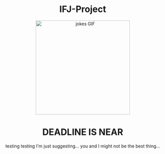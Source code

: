 <div align="center">
  <h1>IFJ-Project</h1>
 <img src="https://media.giphy.com/media/HIGahW7hXXnxK/giphy.gif" width="300" alt="jokes GIF">
 <h1> DEADLINE IS NEAR </h1>
  <p>
testing testing I'm just suggesting...
you and I might not be the best thing...</p>
</div>
